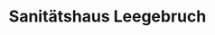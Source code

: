 ---
title: "Sanitätshaus Leegebruch"
url: /leegebruch/sanitaetshaus-leegebruch/
shop: Sanitätshaus
---